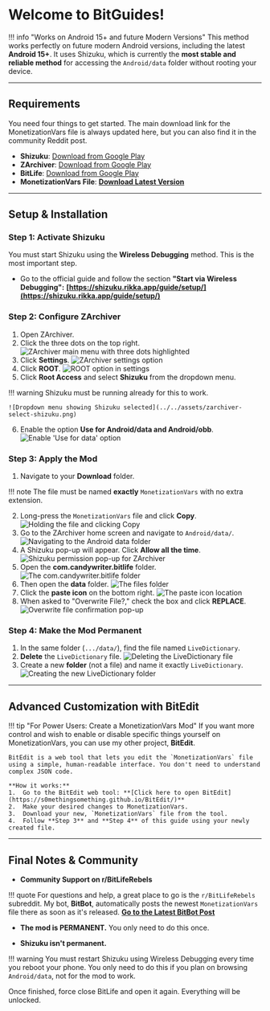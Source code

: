 # Welcome to BitGuides!

<!-- prettier-ignore-start -->
!!! info "Works on Android 15+ and future Modern Versions"
    This method works perfectly on future modern Android versions, including the latest **Android 15+**. It uses Shizuku, which is currently the **most stable and reliable method** for accessing the `Android/data` folder without rooting your device.
<!-- prettier-ignore-end -->

---

## Requirements

You need four things to get started. The main download link for the
MonetizationVars file is always updated here, but you can also find it in the
community Reddit post.

- **Shizuku**:
  [Download from Google Play](https://play.google.com/store/apps/details?id=moe.shizuku.privileged.api)
- **ZArchiver**:
  [Download from Google Play](https://play.google.com/store/apps/details?id=ru.zdevs.zarchiver)
- **BitLife**:
  [Download from Google Play](https://play.google.com/store/apps/details?id=com.candywriter.bitlife)
- **MonetizationVars File**: **[Download Latest Version](l_monetizationvars)**

---

## Setup & Installation

### Step 1: Activate Shizuku

You must start Shizuku using the **Wireless Debugging** method. This is the most
important step.

- Go to the official guide and follow the section **"Start via Wireless
  Debugging":**
  **[https://shizuku.rikka.app/guide/setup/](https://shizuku.rikka.app/guide/setup/)**

### Step 2: Configure ZArchiver

1.  Open ZArchiver.
2.  Click the three dots on the top right.
    ![ZArchiver main menu with three dots highlighted](../../assets/zarchiver-menu.png)
3.  Click **Settings**.
    ![ZArchiver settings option](../../assets/zarchiver-settings.png)
4.  Click **ROOT**.
    ![ROOT option in settings](../../assets/zarchiver-root-settings.png)
5.  Click **Root Access** and select **Shizuku** from the dropdown menu.

<!-- prettier-ignore-start -->
!!! warning
    Shizuku must be running already for this to work.

    ![Dropdown menu showing Shizuku selected](../../assets/zarchiver-select-shizuku.png)
<!-- prettier-ignore-end -->

6.  Enable the option **Use for Android/data and Android/obb**.
    ![Enable 'Use for data' option](../../assets/zarchiver-enable-data-access.png)

### Step 3: Apply the Mod

1.  Navigate to your **Download** folder.

<!-- prettier-ignore-start -->
!!! note
    The file must be named **exactly** `MonetizationVars` with no extra
    extension.
<!-- prettier-ignore-end -->

2.  Long-press the `MonetizationVars` file and click **Copy**.
    ![Holding the file and clicking Copy](../../assets/mod-copy-file.png)
3.  Go to the ZArchiver home screen and navigate to `Android/data/`.
    ![Navigating to the Android data folder](../../assets/mod-nav-android-data.png)
4.  A Shizuku pop-up will appear. Click **Allow all the time**.
    ![Shizuku permission pop-up for ZArchiver](../../assets/mod-shizuku-permission.png)
5.  Open the **com.candywriter.bitlife** folder.
    ![The com.candywriter.bitlife folder](../../assets/mod-bitlife-folder.png)
6.  Then open the **data** folder.
    ![The files folder](../../assets/mod-files-folder.png)
7.  Click the **paste icon** on the bottom right.
    ![The paste icon location](../../assets/mod-paste-icon.png)
8.  When asked to "Overwrite File?," check the box and click **REPLACE**.
    ![Overwrite file confirmation pop-up](../../assets/mod-overwrite-confirm.png)

### Step 4: Make the Mod Permanent

1.  In the same folder (`.../data/`), find the file named `LiveDictionary`.
2.  **Delete** the `LiveDictionary` file.
    ![Deleting the LiveDictionary file](../../assets/perm-delete-livedictionary.png)
3.  Create a new **folder** (not a file) and name it exactly `LiveDictionary`.
    ![Creating the new LiveDictionary folder](../../assets/perm-create-folder.png)

---

## Advanced Customization with BitEdit

<!-- prettier-ignore-start -->
!!! tip "For Power Users: Create a MonetizationVars Mod"
    If you want more control and wish to enable or disable specific things yourself on MonetizationVars, you can use my other project, **BitEdit**.

    BitEdit is a web tool that lets you edit the `MonetizationVars` file using a simple, human-readable interface. You don't need to understand complex JSON code.

    **How it works:**
    1.  Go to the BitEdit web tool: **[Click here to open BitEdit](https://s0methingsomething.github.io/BitEdit/)**
    2.  Make your desired changes to MonetizationVars.
    3.  Download your new, `MonetizationVars` file from the tool.
    4.  Follow **Step 3** and **Step 4** of this guide using your newly created file.
<!-- prettier-ignore-end -->

---

## Final Notes & Community

- **Community Support on r/BitLifeRebels**

<!-- prettier-ignore-start -->
!!! quote
    For questions and help, a great place to go is the `r/BitLifeRebels`
    subreddit. My bot, **BitBot**, automatically posts the newest
    `MonetizationVars` file there as soon as it's released.
    **[Go to the Latest BitBot Post](lreddit_post)**
<!-- prettier-ignore-end -->

- **The mod is PERMANENT.** You only need to do this once.

- **Shizuku isn't permanent.**

<!-- prettier-ignore-start -->
!!! warning
    You must restart Shizuku using Wireless Debugging every time
    you reboot your phone. You only need to do this if you plan on browsing
    `Android/data`, not for the mod to work.
<!-- prettier-ignore-end -->

Once finished, force close BitLife and open it again. Everything will be
unlocked.
